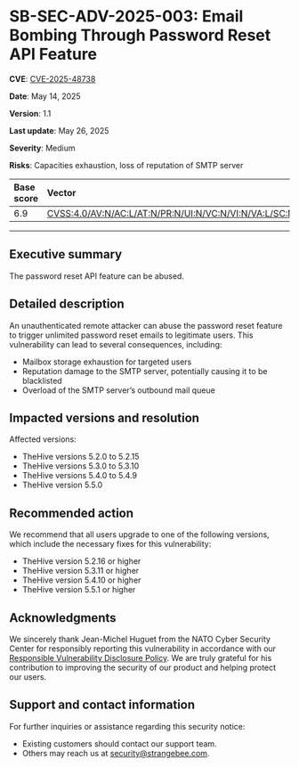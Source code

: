 # SB-SEC-ADV-2025-003: Email Bombing Through Password Reset API Feature

**CVE**: [CVE-2025-48738](https://nvd.nist.gov/vuln/detail/CVE-2025-48738)

**Date**: May 14, 2025

**Version**: 1.1

**Last update**: May 26, 2025

**Severity**: Medium

**Risks**: Capacities exhaustion, loss of reputation of SMTP server

| Base score  | Vector          |
| :--------------- |:---------------|
| 6.9  | [CVSS:4.0/AV:N/AC:L/AT:N/PR:N/UI:N/VC:N/VI:N/VA:L/SC:N/SI:N/SA:L](https://www.first.org/cvss/calculator/4-0#CVSS:4.0/AV:N/AC:L/AT:N/PR:N/UI:N/VC:N/VI:N/VA:L/SC:N/SI:N/SA:L) |

---

## Executive summary

The password reset API feature can be abused.

## Detailed description

An unauthenticated remote attacker can abuse the password reset feature to trigger unlimited password reset emails to legitimate users. This vulnerability can lead to several consequences, including:

* Mailbox storage exhaustion for targeted users
* Reputation damage to the SMTP server, potentially causing it to be blacklisted
* Overload of the SMTP server’s outbound mail queue

## Impacted versions and resolution

Affected versions:

* TheHive versions 5.2.0 to 5.2.15
* TheHive versions 5.3.0 to 5.3.10
* TheHive versions 5.4.0 to 5.4.9
* TheHive version 5.5.0

## Recommended action

We recommend that all users upgrade to one of the following versions, which include the necessary fixes for this vulnerability:

* TheHive version 5.2.16 or higher
* TheHive version 5.3.11 or higher
* TheHive version 5.4.10 or higher
* TheHive version 5.5.1 or higher

## Acknowledgments

We sincerely thank Jean-Michel Huguet from the NATO Cyber Security Center for responsibly reporting this
vulnerability in accordance with our [Responsible Vulnerability Disclosure Policy](https://github.com/StrangeBeeCorp/Security/blob/main/Policies/Vulnerability%20Disclosure%20policy.md). We are truly grateful for his contribution to improving the security of our product and helping protect our users.

## Support and contact information

For further inquiries or assistance regarding this security notice:

* Existing customers should contact our support team.
* Others may reach us at security@strangebee.com.